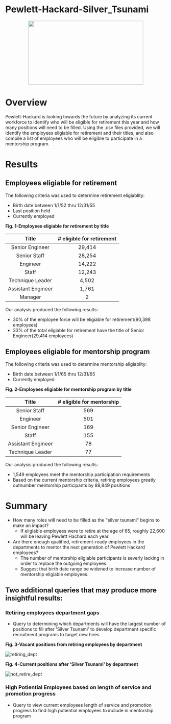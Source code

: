 # Pewlett-Hackard-Silver_Tsunami
<p align="center">
  <img width="360" height="200" src="https://user-images.githubusercontent.com/74840026/128585331-49b2ea6d-38c9-4ba2-ad1f-a5e9f7dc42e5.png">
</p>

# Overview 
Pewlett-Hackard is looking towards the future by analyzing its current workforce to identify who will be eligible for retirement this year and how many positions will need to be filled.  Using the .csv files provided, we will identify the employees eligiable for retirement and their titles, and also compile a list of employees who will be eligible to participate in a mentorship program.

# Results
## Employees eligiable for retirement
The following criteria was used to determine retirement eligiablity:
- Birth date between 1/1/52 thru 12/31/55
- Last position held
- Currently employed

**Fig. 1-Employees eligiable for retirement by title**

| Title | # eligible for retirement |
| :------------: | :-------: |
| Senior Engineer| 29,414 |
| Senior Staff | 28,254 |
| Engineer | 14,222 |
| Staff | 12,243 |
| Technique Leader | 4,502 |
| Assistant Engineer | 1,761 |
| Manager | 2 |

Our analysis produced the following results:
- 30% of the employee force will be eligiable for retirement(90,398 employees)
- 33% of the total eligiable for retirement have the title of Senior Engineer(29,414 employees)

## Employees eligiable for mentorship program
The following criteria was used to determine mentorship eligiablity:
- Birth date between 1/1/65 thru 12/31/65
- Currently employed

**Fig. 2-Employees eligiable for mentorship program by title**

| Title | # eligible for mentorship |
| :------------: | :-------: |
| Senior Staff| 569 |
| Engineer | 501 |
| Senior Engineer | 169 |
| Staff | 155 |
| Assistant Engineer | 78 |
| Technique Leader | 77 |

Our analysis produced the following results:
- 1,549 employees meet the mentorship participation requirements
- Based on the current mentorship criteria, retiring employees greatly outnumber mentorship participants by 88,849 positions

# Summary
- How many roles will need to be filled as the "silver tsunami" begins to make an impact?
    - If eligiable employees were to retire at the age of 65, roughly 22,600 will be leaving Pewlett Hachard each year.  
- Are there enough qualified, retirement-ready employees in the departments to mentor the next generation of Pewlett Hackard employees?
    - The number of mentorship eligiable participants is severly lacking in order to replace the outgoing employees.
    - Suggest that birth date range be widened to increase number of mentorship eligiable employees.

## Two additional queries that may produce more insightful results:
### Retiring employees department gaps
- Query to determining which departments will have the largest number of positions to fill after 'Silver Tsunami' to develop department specific recruitment programs to target new hires

**Fig. 3-Vacant positions from retiring employees by department**

![retiring_dept](https://user-images.githubusercontent.com/74840026/128586350-5fe4262b-7c34-4b4f-b9fe-3f2119bbb852.PNG)

**Fig. 4-Current positions after 'Silver Tsunami' by department**

![not_retire_dept](https://user-images.githubusercontent.com/74840026/128587774-b92f7245-67df-4d32-8d7f-902daaf50e02.PNG)

### High Potiential Employees based on length of service and promotion progress
- Query to view current employees length of service and promotion progress to find high potiential employees to include in mentorship program
